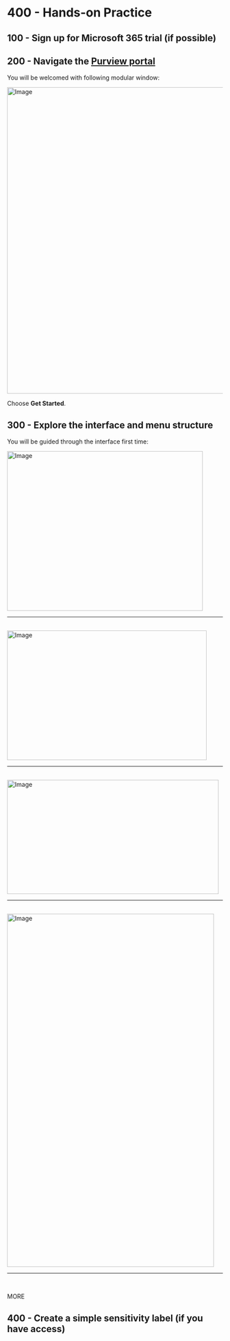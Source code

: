 # 400 - Hands-on Practice

## 100 - Sign up for Microsoft 365 trial (if possible)

## 200 - Navigate the [Purview portal](https://purview.microsoft.com/)

You will be welcomed with following modular window:

<img width="580" height="714" alt="Image" src="https://github.com/user-attachments/assets/106d335c-10b7-419b-9761-93106dc62f7a" />

Choose **Get Started**.

## 300 - Explore the interface and menu structure

You will be guided through the interface first time:

<img width="457" height="372" alt="Image" src="https://github.com/user-attachments/assets/03db8234-d9f7-48fe-b6e4-1657c8caad8f" />
<br/><hr><br/>
<img width="466" height="302" alt="Image" src="https://github.com/user-attachments/assets/901b2305-a67a-48cd-bc5f-5ad62eb5d765" />
<br/><hr><br/>
<img width="494" height="266" alt="Image" src="https://github.com/user-attachments/assets/2cce7c70-db88-4e2c-9f90-aa8273e02644" />
<br/><hr><br/>
<img width="483" height="823" alt="Image" src="https://github.com/user-attachments/assets/b9644c51-2f8a-47bf-b5ac-5a06c65fc742" />
<br/><hr><br/>

MORE

## 400 - Create a simple sensitivity label (if you have access)

